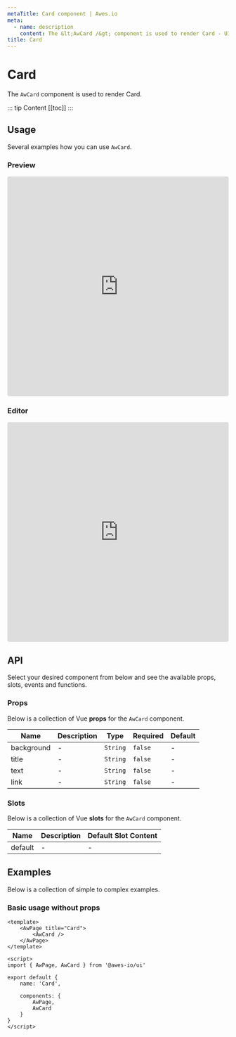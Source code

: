```yaml
---
metaTitle: Card сomponent | Awes.io
meta:
  - name: description
    content: The &lt;AwCard /&gt; component is used to render Card - UI Vue component for Awes.io.
title: Card
---
```

# Card

The `AwCard` component is used to render Card.

::: tip Content
[[toc]]
:::

## Usage
Several examples how you can use `AwCard`.

### Preview
<iframe
     src='https://codesandbox.io/embed/github/awes-io/client/tree/master/examples/basic-ui?autoresize=1&fontsize=14&hidenavigation=1&initialpath=%2Faw-card&module=%2Fpages%2Faw-card.vue&theme=dark&view=preview'
     style='width:100%; height:500px; border:0; border-radius: 4px; overflow:hidden;'
     title='basic-ui'
     allow='geolocation; microphone; camera; midi; vr; accelerometer; gyroscope; payment; ambient-light-sensor; encrypted-media; usb'
     sandbox='allow-modals allow-forms allow-popups allow-scripts allow-same-origin'
   ></iframe>

### Editor
<iframe
     src='https://codesandbox.io/embed/github/awes-io/client/tree/master/examples/basic-ui?autoresize=1&fontsize=14&hidenavigation=1&initialpath=%2Faw-card&module=%2Fpages%2Faw-card.vue&theme=dark&view=editor'
     style='width:100%; height:500px; border:0; border-radius: 4px; overflow:hidden;'
     title='basic-ui'
     allow='geolocation; microphone; camera; midi; vr; accelerometer; gyroscope; payment; ambient-light-sensor; encrypted-media; usb'
     sandbox='allow-modals allow-forms allow-popups allow-scripts allow-same-origin'
   ></iframe>

## API
Select your desired component from below and see the available props, slots, events and functions.

### Props
Below is a collection of Vue **props** for the `AwCard` component.
<!-- @vuese:AwCard:props:start -->
|Name|Description|Type|Required|Default|
|---|---|---|---|---|
|background|-|`String`|`false`|-|
|title|-|`String`|`false`|-|
|text|-|`String`|`false`|-|
|link|-|`String`|`false`|-|

<!-- @vuese:AwCard:props:end -->






### Slots
Below is a collection of Vue **slots** for the `AwCard` component.
<!-- @vuese:AwCard:slots:start -->
|Name|Description|Default Slot Content|
|---|---|---|
|default|-|-|

<!-- @vuese:AwCard:slots:end -->







## Examples
Below is a collection of simple to complex examples.

### Basic usage without props
```vue
<template>
    <AwPage title="Card">
        <AwCard />
    </AwPage>
</template>

<script>
import { AwPage, AwCard } from '@awes-io/ui'

export default {
    name: 'Card',

    components: {
        AwPage,
        AwCard
    }
}
</script>

```

